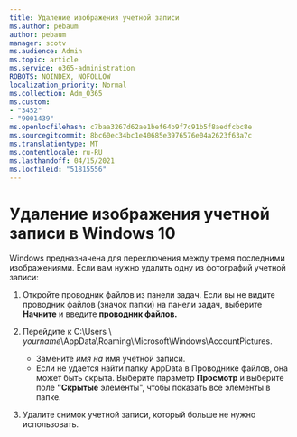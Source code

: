 ```yaml
---
title: Удаление изображения учетной записи
ms.author: pebaum
author: pebaum
manager: scotv
ms.audience: Admin
ms.topic: article
ms.service: o365-administration
ROBOTS: NOINDEX, NOFOLLOW
localization_priority: Normal
ms.collection: Adm_O365
ms.custom:
- "3452"
- "9001439"
ms.openlocfilehash: c7baa3267d62ae1bef64b9f7c91b5f8aedfcbc8e
ms.sourcegitcommit: 8bc60ec34bc1e40685e3976576e04a2623f63a7c
ms.translationtype: MT
ms.contentlocale: ru-RU
ms.lasthandoff: 04/15/2021
ms.locfileid: "51815556"
---
```

# <a name="delete-an-account-picture-in-windows-10"></a>Удаление изображения учетной записи в Windows 10

Windows предназначена для переключения между тремя последними изображениями. Если вам нужно удалить одну из фотографий учетной записи:

1. Откройте проводник файлов из панели задач. Если вы не видите проводник файлов (значок папки) на панели задач, выберите **Начните** и введите **проводник файлов.**

2. Перейдите к C:\Users \\ *yourname*\AppData\Roaming\Microsoft\Windows\AccountPictures. 
    - Замените *имя на* имя учетной записи.
    - Если не удается найти папку AppData в Проводнике файлов, она может быть скрыта. Выберите параметр **Просмотр** и выберите поле **"Скрытые** элементы", чтобы показать все элементы в папке.

3. Удалите снимок учетной записи, который больше не нужно использовать.
 
 